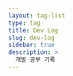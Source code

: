 ```yaml
---
layout: tag-list
type: tag
title: Dev Log
slug: dev-log
sidebar: true
description: >
  개발 공부 기록
---
```

